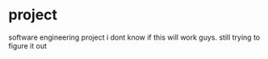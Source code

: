 # project
software engineering project
i dont know if this will work guys. still trying to figure it out
